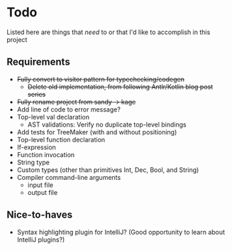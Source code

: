 # Todo
Listed here are things that _need_ to or that I'd like to accomplish in this project

## Requirements
- ~~Fully convert to visitor pattern for typechecking/codegen~~
  - ~~Delete old implementation, from following Antlr/Kotlin blog post series~~
- ~~Fully rename project from sandy -> kage~~
- Add line of code to error message?
- Top-level val declaration
  - AST validations: Verify no duplicate top-level bindings
- Add tests for TreeMaker (with and without positioning)
- Top-level function declaration
- If-expression
- Function invocation
- String type
- Custom types (other than primitives Int, Dec, Bool, and String)
- Compiler command-line arguments
  - input file
  - output file


## Nice-to-haves
- Syntax highlighting plugin for IntelliJ? (Good opportunity to learn about IntelliJ plugins?)